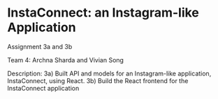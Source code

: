 # InstaConnect: an Instagram-like Application

Assignment 3a and 3b

Team 4: Archna Sharda and Vivian Song

Description: 
3a) Built API and models for an Instagram-like application, InstaConnect, using React. 
3b) Build the React frontend for the InstaConnect application
